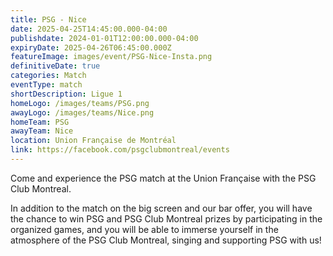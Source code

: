 ```yaml
---
title: PSG - Nice
date: 2025-04-25T14:45:00.000-04:00
publishdate: 2024-01-01T12:00:00.000-04:00
expiryDate: 2025-04-26T06:45:00.000Z
featureImage: images/event/PSG-Nice-Insta.png
definitiveDate: true
categories: Match
eventType: match
shortDescription: Ligue 1
homeLogo: /images/teams/PSG.png
awayLogo: /images/teams/Nice.png
homeTeam: PSG
awayTeam: Nice
location: Union Française de Montréal
link: https://facebook.com/psgclubmontreal/events
---
```


Come and experience the PSG match at the Union Française with the PSG Club Montreal.

In addition to the match on the big screen and our bar offer, you will have the chance to win PSG and PSG Club Montreal prizes by participating in the organized games, and you will be able to immerse yourself in the atmosphere of the PSG Club Montreal, singing and supporting PSG with us!
